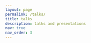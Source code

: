 ```yaml
---
layout: page
permalink: /talks/
title: talks
description: talks and presentations
nav: true
nav_order: 3
---
```



